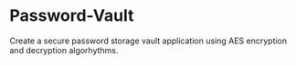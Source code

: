 # Password-Vault
 Create a secure password storage vault application using AES encryption and decryption algorhythms.

